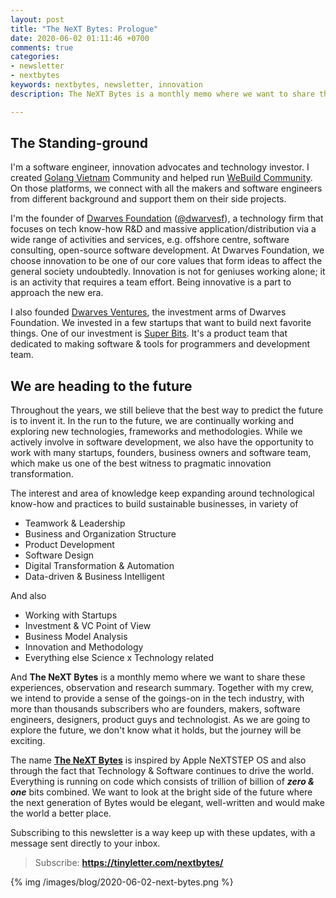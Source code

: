 ```yaml
---
layout: post
title: "The NeXT Bytes: Prologue"
date: 2020-06-02 01:11:46 +0700
comments: true
categories: 
- newsletter
- nextbytes
keywords: nextbytes, newsletter, innovation
description: The NeXT Bytes is a monthly memo where we want to share these experiences, observation and research summary. Together with my crew, we intend to provide a sense of the goings-on in the tech industry, with more than thousands subscribers who are founders, makers, software engineers, designers, product guys and technologist. 

---
```


## The Standing-ground

I'm a software engineer, innovation advocates and technology investor. I created [Golang Vietnam](golang.org.vn) Community and helped run [WeBuild Community](webuild.community). On those platforms, we connect with all the makers and software engineers from different background and support them on their side projects.

I'm the founder of [Dwarves Foundation](dwarves.foundation) ([@dwarvesf](https://github.com/dwarvesf)), a technology firm that focuses on tech know-how R&D and massive application/distribution via a wide range of activities and services, e.g. offshore centre, software consulting, open-source software development. At Dwarves Foundation, we choose innovation to be one of our core values that form ideas to affect the general society undoubtedly. Innovation is not for geniuses working alone; it is an activity that requires a team effort. Being innovative is a part to approach the new era. 

I also founded [Dwarves Ventures](dwarves.ventures), the investment arms of Dwarves Foundation. We invested in a few startups that want to build next favorite things. One of our investment is [Super Bits](superbits.co). It's a product team that dedicated to making software & tools for programmers and development team.

## We are heading to the future

Throughout the years, we still believe that the best way to predict the future is to invent it. In the run to the future, we are continually working and exploring new technologies, frameworks and methodologies. While we actively involve in software development, we also have the opportunity to work with many startups, founders, business owners and software team, which make us one of the best witness to pragmatic innovation transformation.

The interest and area of knowledge keep expanding around technological know-how and practices to build sustainable businesses, in variety of

- Teamwork & Leadership
- Business and Organization Structure
- Product Development
- Software Design
- Digital Transformation & Automation
- Data-driven & Business Intelligent

And also

- Working with Startups
- Investment & VC Point of View
- Business Model Analysis
- Innovation and Methodology
- Everything else Science x Technology related

And **The NeXT Bytes** is a monthly memo where we want to share these experiences, observation and research summary. Together with my crew, we intend to provide a sense of the goings-on in the tech industry, with more than thousands subscribers who are founders, makers, software engineers, designers, product guys and technologist. As we are going to explore the future, we don't know what it holds, but the journey will be exciting.

The name [**The NeXT Bytes**](https://tinyletter.com/nextbytes/) is inspired by Apple NeXTSTEP OS and also through the fact that Technology & Software continues to drive the world. Everything is running on code which consists of trillion of billion of _**zero & one**_ bits combined. We want to look at the bright side of the future where the next generation of Bytes would be elegant, well-written and would make the world a better place.

Subscribing to this newsletter is a way keep up with these updates, with a message sent directly to your inbox.

> Subscribe: **<https://tinyletter.com/nextbytes/>**

{% img /images/blog/2020-06-02-next-bytes.png %}